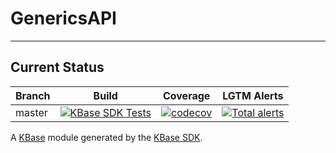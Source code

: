 
# GenericsAPI
---
## Current Status

| Branch  | Build | Coverage | LGTM Alerts |
| --- | --- | --- | --- |
| master  | [![KBase SDK Tests](https://github.com/kbaseapps/GenericsAPI/workflows/KBase%20SDK%20Tests/badge.svg)](https://github.com/kbaseapps/GenericsAPI/actions?query=workflow%3A%22KBase+SDK+Tests%22)  | [![codecov](https://codecov.io/gh/kbaseapps/GenericsAPI/branch/master/graph/badge.svg?token=IVXSO9ZTS6)](https://codecov.io/gh/kbaseapps/GenericsAPI) | [![Total alerts](https://img.shields.io/lgtm/alerts/g/kbaseapps/GenericsAPI.svg?logo=lgtm&logoWidth=18)](https://lgtm.com/projects/g/kbaseapps/GenericsAPI/alerts/) |

A [KBase](https://kbase.us) module generated by the [KBase SDK](https://github.com/kbase/kb_sdk).


